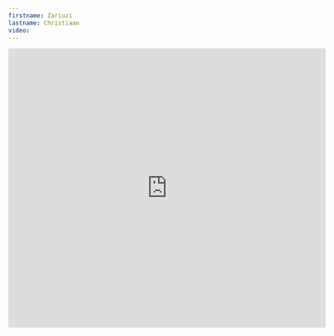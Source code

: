 ```yaml
--- 
firstname: Zariuzi
lastname: Christiaan
video: 
--- 
```


<iframe src="https://player.vimeo.com/video/560844814" width="640" height="564" frameborder="0" allow="autoplay; fullscreen" allowfullscreen></iframe>